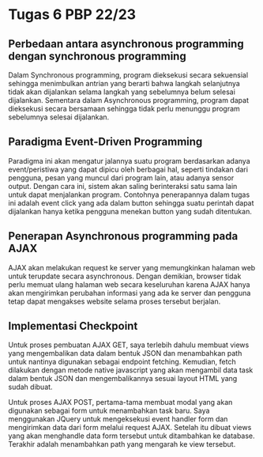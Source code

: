 # Tugas 6 PBP 22/23

## Perbedaan antara asynchronous programming dengan synchronous programming

Dalam Synchronous programming, program dieksekusi secara sekuensial sehingga menimbulkan antrian yang berarti bahwa langkah selanjutnya tidak akan dijalankan selama langkah yang sebelumnya belum selesai dijalankan. Sementara dalam Asynchronous programming, program dapat dieksekusi secara bersamaan sehingga tidak perlu menunggu program sebelumnya selesai dijalankan.

## Paradigma Event-Driven Programming

Paradigma ini akan mengatur jalannya suatu program berdasarkan adanya event/peristiwa yang dapat dipicu oleh berbagai hal, seperti tindakan dari pengguna, pesan yang muncul dari program lain, atau adanya sensor output. Dengan cara ini, sistem akan saling berinteraksi satu sama lain untuk dapat menjalankan program. Contohnya penerapannya dalam tugas ini adalah event click yang ada dalam button sehingga suatu perintah dapat dijalankan hanya ketika pengguna menekan button yang sudah ditentukan.

## Penerapan Asynchronous programming pada AJAX

AJAX akan melakukan request ke server yang memungkinkan halaman web untuk terupdate secara asynchronous. Dengan demikian, browser tidak perlu memuat ulang halaman web secara keseluruhan karena AJAX hanya akan mengirimkan perubahan informasi yang ada ke server dan pengguna tetap dapat mengakses website selama proses tersebut berjalan.

## Implementasi Checkpoint

Untuk proses pembuatan AJAX GET, saya terlebih dahulu membuat views yang mengembalikan data dalam bentuk JSON dan menambahkan path untuk nantinya digunakan sebagai endpoint fetching. Kemudian, fetch dilakukan dengan metode native javascript yang akan mengambil data task dalam bentuk JSON dan mengembalikannya sesuai layout HTML yang sudah dibuat.

Untuk proses AJAX POST, pertama-tama membuat modal yang akan digunakan sebagai form untuk menambahkan task baru. Saya menggunakan JQuery untuk mengeksekusi event handler form dan mengirimkan data dari form melalui request AJAX. Setelah itu dibuat views yang akan menghandle data form tersebut untuk ditambahkan ke database. Terakhir adalah menambahkan path yang mengarah ke view tersebut.